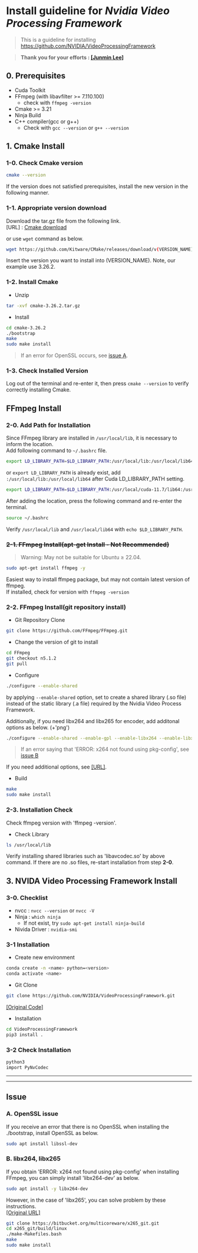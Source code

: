 # Install guideline for *Nvidia Video Processing Framework*
> This is a guideline for installing https://github.com/NVIDIA/VideoProcessingFramework

> **Thank you for your efforts : [[Junmin Lee]](https://github.com/jumin-lee)**

## 0. Prerequisites
- Cuda Toolkit
- FFmpeg (with libavfilter >= 7.110.100)
  - check with `ffmpeg -version`
- Cmake >= 3.21
- Ninja Build
- C++ compiler(gcc or g++)
  - Check with `gcc --version` or `g++ --version`

## 1. Cmake Install
### 1-0. Check Cmake version
```bash
cmake --version
```
If the version does not satisfied prerequisites, install the new version in the following manner.

### 1-1. Appropriate version download
Download the tar.gz file from the following link.\
[URL] : [Cmake download](https://cmake.org/download/)

or use `wget` command as below.
```bash
wget https://github.com/Kitware/CMake/releases/download/v(VERSION_NAME)/cmake-(VERSION_NAME).tar.gz
```
Insert the version you want to install into (VERSION_NAME). Note, our example use 3.26.2.

### 1-2. Install Cmake
- Unzip
```bash
tar -xvf cmake-3.26.2.tar.gz
```

- Install
```bash
cd cmake-3.26.2
./bootstrap
make
sudo make install
```
> If an error for OpenSSL occurs, see [issue A](#OpenSSL).

### 1-3. Check Installed Version
Log out of the terminal and re-enter it, then press `cmake --version` to verify correctly installing Cmake.

## FFmpeg Install
### 2-0. Add Path for Installation
Since FFmpeg library are installed in `/usr/local/lib`, it is necessary to inform the location.\
Add following command to `~/.bashrc` file.
```bash
export LD_LIBRARY_PATH=$LD_LIBRARY_PATH:/usr/local/lib:/usr/local/lib64
```

or `export LD_LIBRARY_PATH` is already exist, add `:/usr/local/lib:/usr/local/lib64` after Cuda LD_LIBRARY_PATH setting.
```bash
export LD_LIBRARY_PATH=$LD_LIBRARY_PATH:/usr/local/cuda-11.7/lib64:/usr/local/lib:/usr/local/lib64
```

After adding the location, press the following command and re-enter the terminal.
```bash
source ~/.bashrc
```

Verify `/usr/local/lib` and `/usr/local/lib64` with `echo $LD_LIBRARY_PATH`.

### ~~2-1. FFmpeg Install(apt-get Install - Not Recommended)~~
> Warning: May not be suitable for Ubuntu ≥ 22.04.
```bash
sudo apt-get install ffmpeg -y
```
Easiest way to install ffmpeg package, but may not contain latest version of ffmpeg.\
If installed, check for version with `ffmpeg -version`

  
### 2-2. FFmpeg Install(git repository install)
- Git Repository Clone
```bash
git clone https://github.com/FFmpeg/FFmpeg.git
```

- Change the version of git to install
```bash
cd FFmpeg
git checkout n5.1.2
git pull
```

- Configure
```bash
./configure --enable-shared
```
by applying `--enable-shared` option, set to create a shared library (.so file) instead of the static library (.a file) required by the Nvidia Video Process Framework.

Additionally, if you need libx264 and libx265 for encoder, add additonal options as below. (+'png')
```bash
./configure --enable-shared --enable-gpl --enable-libx264 --enable-libx265 --enable-zlib
```
> If an error saying that 'ERROR: x264 not found using pkg-config', see [issue B](#libx265)

If you need additional options, see [[URL]](https://trac.ffmpeg.org/wiki/CompilationGuide/Ubuntu#FFmpeg).

- Build
```bash
make
sudo make install
```

### 2-3. Installation Check
Check ffmpeg version with 'ffmpeg -version'.

- Check Library
```bash
ls /usr/local/lib
```
Verify installing shared libraries such as 'libavcodec.so' by above command.
If there are no .so files, re-start installation from step **2-0**.

## 3. NVIDA Video Processing Framework Install
### 3-0. Checklist
- nvcc : `nvcc --version` or `nvcc -V`
- Ninja : `which ninja`
  - If not exist, try `sudo apt-get install ninja-build`
- Nivida Driver : `nvidia-smi`

### 3-1 Installation
- Create new environment
```bash
conda create -n <name> python=<version>
conda activate <name>
```

- Git Clone
```bash
git clone https://github.com/NVIDIA/VideoProcessingFramework.git
```
[[Original Code]](https://github.com/NVIDIA/VideoProcessingFramework)

- Installation
```bash
cd VideoProcessingFramework
pip3 install .
```

### 3-2 Check Installation
```bash
python3
import PyNvCodec
```


---
---
## Issue
<a name="OpenSSL"></a>
### A. OpenSSL issue
If you receive an error that there is no OpenSSL when installing the ./bootstrap, install OpenSSL as below.
```bash
sudo apt install libssl-dev
```
<a name="libx265"></a>

### B. libx264, libx265
If you obtain 'ERROR: x264 not found using pkg-config' when installing FFmpeg, you can simply install 'libx264-dev' as below.
```bash
sudo apt install -y libx264-dev
```

However, in the case of 'libx265', you can solve problem by these instructions.\
[[Original URL]](https://bitbucket.org/multicoreware/x265_git/wiki/Home)
```bash
git clone https://bitbucket.org/multicoreware/x265_git.git
cd x265_git/build/linux
./make-Makefiles.bash
make
sudo make install
```
